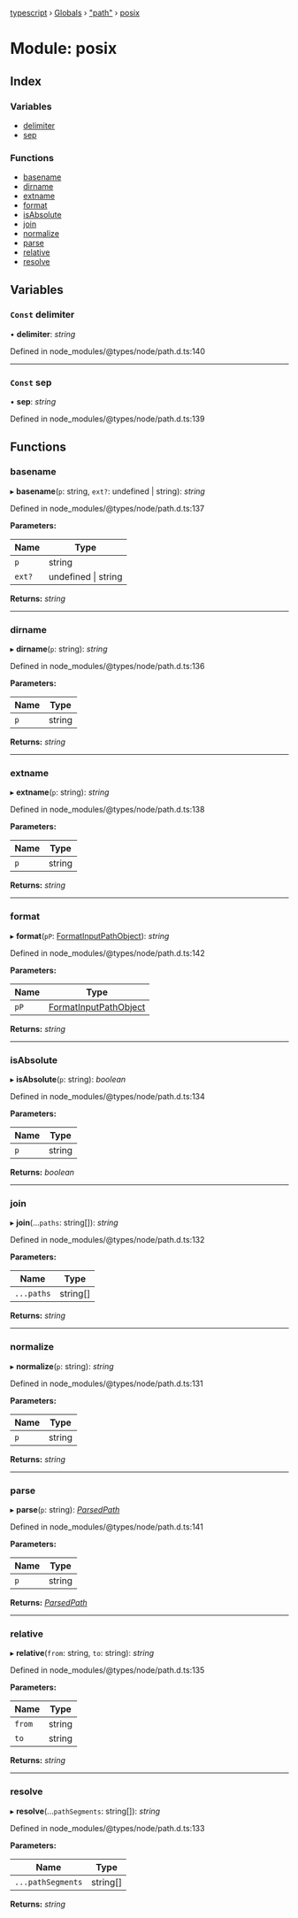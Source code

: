 [typescript](../README.md) › [Globals](../globals.md) › ["path"](_path_.md) › [posix](_path_.posix.md)

# Module: posix

## Index

### Variables

* [delimiter](_path_.posix.md#const-delimiter)
* [sep](_path_.posix.md#const-sep)

### Functions

* [basename](_path_.posix.md#basename)
* [dirname](_path_.posix.md#dirname)
* [extname](_path_.posix.md#extname)
* [format](_path_.posix.md#format)
* [isAbsolute](_path_.posix.md#isabsolute)
* [join](_path_.posix.md#join)
* [normalize](_path_.posix.md#normalize)
* [parse](_path_.posix.md#parse)
* [relative](_path_.posix.md#relative)
* [resolve](_path_.posix.md#resolve)

## Variables

### `Const` delimiter

• **delimiter**: *string*

Defined in node_modules/@types/node/path.d.ts:140

___

### `Const` sep

• **sep**: *string*

Defined in node_modules/@types/node/path.d.ts:139

## Functions

###  basename

▸ **basename**(`p`: string, `ext?`: undefined | string): *string*

Defined in node_modules/@types/node/path.d.ts:137

**Parameters:**

Name | Type |
------ | ------ |
`p` | string |
`ext?` | undefined &#124; string |

**Returns:** *string*

___

###  dirname

▸ **dirname**(`p`: string): *string*

Defined in node_modules/@types/node/path.d.ts:136

**Parameters:**

Name | Type |
------ | ------ |
`p` | string |

**Returns:** *string*

___

###  extname

▸ **extname**(`p`: string): *string*

Defined in node_modules/@types/node/path.d.ts:138

**Parameters:**

Name | Type |
------ | ------ |
`p` | string |

**Returns:** *string*

___

###  format

▸ **format**(`pP`: [FormatInputPathObject](../interfaces/_path_.formatinputpathobject.md)): *string*

Defined in node_modules/@types/node/path.d.ts:142

**Parameters:**

Name | Type |
------ | ------ |
`pP` | [FormatInputPathObject](../interfaces/_path_.formatinputpathobject.md) |

**Returns:** *string*

___

###  isAbsolute

▸ **isAbsolute**(`p`: string): *boolean*

Defined in node_modules/@types/node/path.d.ts:134

**Parameters:**

Name | Type |
------ | ------ |
`p` | string |

**Returns:** *boolean*

___

###  join

▸ **join**(...`paths`: string[]): *string*

Defined in node_modules/@types/node/path.d.ts:132

**Parameters:**

Name | Type |
------ | ------ |
`...paths` | string[] |

**Returns:** *string*

___

###  normalize

▸ **normalize**(`p`: string): *string*

Defined in node_modules/@types/node/path.d.ts:131

**Parameters:**

Name | Type |
------ | ------ |
`p` | string |

**Returns:** *string*

___

###  parse

▸ **parse**(`p`: string): *[ParsedPath](../interfaces/_path_.parsedpath.md)*

Defined in node_modules/@types/node/path.d.ts:141

**Parameters:**

Name | Type |
------ | ------ |
`p` | string |

**Returns:** *[ParsedPath](../interfaces/_path_.parsedpath.md)*

___

###  relative

▸ **relative**(`from`: string, `to`: string): *string*

Defined in node_modules/@types/node/path.d.ts:135

**Parameters:**

Name | Type |
------ | ------ |
`from` | string |
`to` | string |

**Returns:** *string*

___

###  resolve

▸ **resolve**(...`pathSegments`: string[]): *string*

Defined in node_modules/@types/node/path.d.ts:133

**Parameters:**

Name | Type |
------ | ------ |
`...pathSegments` | string[] |

**Returns:** *string*
